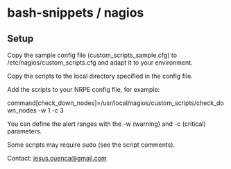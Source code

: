 bash-snippets / nagios
=====================

Setup
-----

Copy the sample config file (custom_scripts_sample.cfg) to /etc/nagios/custom_scripts.cfg and
adapt it to your environment.

Copy the scripts to the local directory specified in the config file.

Add the scripts to your NRPE config file, for example:

command[check_down_nodes]=/usr/local/nagios/custom_scripts/check_down_nodes -w 1 -c 3

You can define the alert ranges with the -w (warning) and -c (critical) parameters.

Some scripts may require sudo (see the script comments).

Contact: jesus.cuenca@gmail.com

